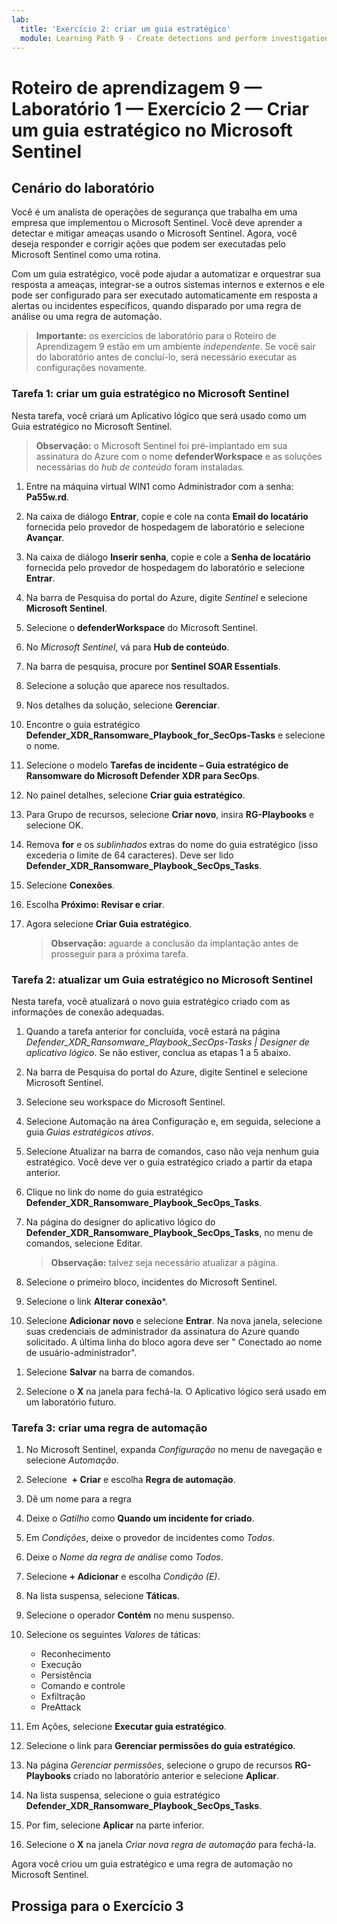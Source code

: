 ```yaml
---
lab:
  title: 'Exercício 2: criar um guia estratégico'
  module: Learning Path 9 - Create detections and perform investigations using Microsoft Sentinel
---
```


# Roteiro de aprendizagem 9 — Laboratório 1 — Exercício 2 — Criar um guia estratégico no Microsoft Sentinel

## Cenário do laboratório

Você é um analista de operações de segurança que trabalha em uma empresa que implementou o Microsoft Sentinel. Você deve aprender a detectar e mitigar ameaças usando o Microsoft Sentinel. Agora, você deseja responder e corrigir ações que podem ser executadas pelo Microsoft Sentinel como uma rotina.

Com um guia estratégico, você pode ajudar a automatizar e orquestrar sua resposta a ameaças, integrar-se a outros sistemas internos e externos e ele pode ser configurado para ser executado automaticamente em resposta a alertas ou incidentes específicos, quando disparado por uma regra de análise ou uma regra de automação.

>**Importante:** os exercícios de laboratório para o Roteiro de Aprendizagem 9 estão em um ambiente *independente*. Se você sair do laboratório antes de concluí-lo, será necessário executar as configurações novamente.

### Tarefa 1: criar um guia estratégico no Microsoft Sentinel

Nesta tarefa, você criará um Aplicativo lógico que será usado como um Guia estratégico no Microsoft Sentinel.

>**Observação:** o Microsoft Sentinel foi pré-implantado em sua assinatura do Azure com o nome **defenderWorkspace** e as soluções necessárias do *hub de conteúdo* foram instaladas.

1. Entre na máquina virtual WIN1 como Administrador com a senha: **Pa55w.rd**.  

1. Na caixa de diálogo **Entrar**, copie e cole na conta **Email do locatário** fornecida pelo provedor de hospedagem de laboratório e selecione **Avançar**.

1. Na caixa de diálogo **Inserir senha**, copie e cole a **Senha de locatário** fornecida pelo provedor de hospedagem do laboratório e selecione **Entrar**.

1. Na barra de Pesquisa do portal do Azure, digite *Sentinel* e selecione **Microsoft Sentinel**.

1. Selecione o **defenderWorkspace** do Microsoft Sentinel.

1. No *Microsoft Sentinel*, vá para **Hub de conteúdo**.

1. Na barra de pesquisa, procure por **Sentinel SOAR Essentials**.

1. Selecione a solução que aparece nos resultados.

1. Nos detalhes da solução, selecione **Gerenciar**.

1. Encontre o guia estratégico **Defender_XDR_Ransomware_Playbook_for_SecOps-Tasks** e selecione o nome.

1. Selecione o modelo **Tarefas de incidente – Guia estratégico de Ransomware do Microsoft Defender XDR para SecOps**.

1. No painel detalhes, selecione **Criar guia estratégico**.

1. Para Grupo de recursos, selecione **Criar novo**, insira **RG-Playbooks** e selecione OK.

1. Remova **for** e os *sublinhados* extras do nome do guia estratégico (isso excederia o limite de 64 caracteres). Deve ser lido **Defender_XDR_Ransomware_Playbook_SecOps_Tasks**.

1. Selecione **Conexões**.

1. Escolha **Próximo: Revisar e criar**.

1. Agora selecione **Criar Guia estratégico**.

    >**Observação:** aguarde a conclusão da implantação antes de prosseguir para a próxima tarefa.

### Tarefa 2: atualizar um Guia estratégico no Microsoft Sentinel

Nesta tarefa, você atualizará o novo guia estratégico criado com as informações de conexão adequadas.

1. Quando a tarefa anterior for concluída, você estará na página *Defender_XDR_Ransomware_Playbook_SecOps-Tasks | Designer de aplicativo lógico*. Se não estiver, conclua as etapas 1 a 5 abaixo.

1. Na barra de Pesquisa do portal do Azure, digite Sentinel e selecione Microsoft Sentinel.

1. Selecione seu workspace do Microsoft Sentinel.

1. Selecione Automação na área Configuração e, em seguida, selecione a guia *Guias estratégicos ativos*.

1. Selecione Atualizar na barra de comandos, caso não veja nenhum guia estratégico. Você deve ver o guia estratégico criado a partir da etapa anterior.

1. Clique no link do nome do guia estratégico **Defender_XDR_Ransomware_Playbook_SecOps_Tasks**.

1. Na página do designer do aplicativo lógico do **Defender_XDR_Ransomware_Playbook_SecOps_Tasks**, no menu de comandos, selecione Editar.

    >**Observação:** talvez seja necessário atualizar a página.

1. Selecione o primeiro bloco, incidentes do Microsoft Sentinel.

1. Selecione o link **Alterar conexão***.

1. Selecione **Adicionar novo** e selecione **Entrar**. Na nova janela, selecione suas credenciais de administrador da assinatura do Azure quando solicitado. A última linha do bloco agora deve ser " Conectado ao nome de usuário-administrador".

<!--- 1. Below within the logic split (+ sign), select Add an action to incident.--->

1. Selecione **Salvar** na barra de comandos.

1. Selecione o **X** na janela para fechá-la. O Aplicativo lógico será usado em um laboratório futuro.

### Tarefa 3: criar uma regra de automação

1. No Microsoft Sentinel, expanda *Configuração* no menu de navegação e selecione *Automação*.

1. Selecione  **+ Criar** e escolha **Regra de automação**.

1. Dê um nome para a regra

1. Deixe o *Gatilho* como **Quando um incidente for criado**.

1. Em *Condições*, deixe o provedor de incidentes como *Todos*.

1. Deixe o *Nome da regra de análise* como *Todos*.

1. Selecione **+ Adicionar** e escolha *Condição (E)*.

1. Na lista suspensa, selecione **Táticas**.

1. Selecione o operador **Contém** no menu suspenso.

1. Selecione os seguintes *Valores* de táticas:
    - Reconhecimento
    - Execução
    - Persistência
    - Comando e controle
    - Exfiltração
    - PreAttack

1. Em Ações, selecione **Executar guia estratégico**.

1. Selecione o link para **Gerenciar permissões do guia estratégico**.

1. Na página *Gerenciar permissões*, selecione o grupo de recursos **RG-Playbooks** criado no laboratório anterior e selecione **Aplicar**.

1. Na lista suspensa, selecione o guia estratégico **Defender_XDR_Ransomware_Playbook_SecOps_Tasks**.

1. Por fim, selecione **Aplicar** na parte inferior.

1. Selecione o **X** na janela *Criar nova regra de automação* para fechá-la.

Agora você criou um guia estratégico e uma regra de automação no Microsoft Sentinel.

## Prossiga para o Exercício 3

